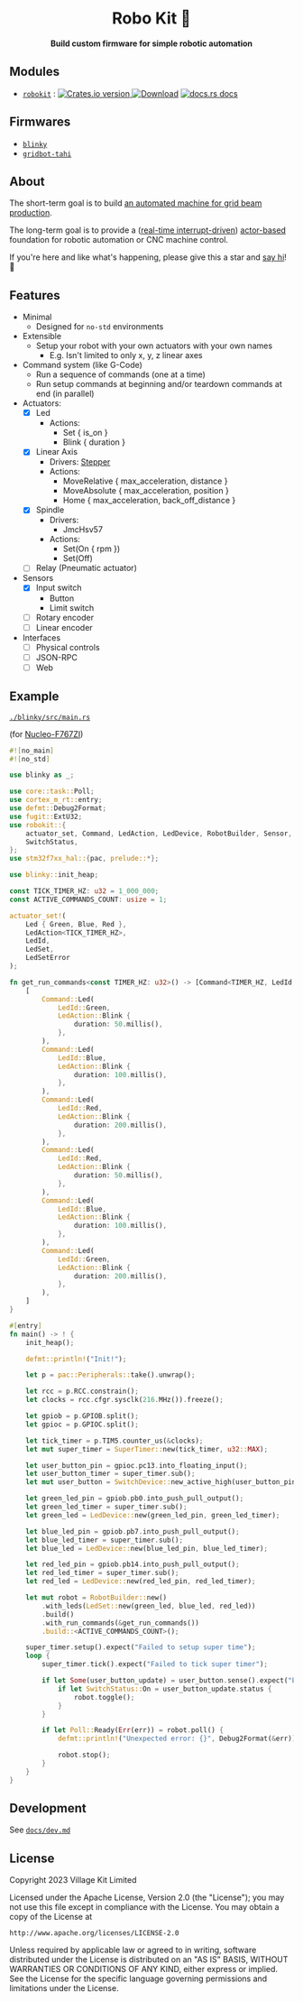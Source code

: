 <h1 align="center">Robo Kit 🤖</h1>

<div align="center">
  <strong>
    Build custom firmware for simple robotic automation
  </strong>
</div>

## Modules

- [`robokit`](./robokit) : [![Crates.io version](https://img.shields.io/crates/v/robokit.svg?style=flat-square) ](https://crates.io/crates/robokit)  [![Download](https://img.shields.io/crates/d/robokit.svg?style=flat-square)](https://crates.io/crates/robokit)  [![docs.rs docs](https://img.shields.io/badge/docs-latest-blue.svg?style=flat-square)](https://docs.rs/robokit)

## Firmwares

- [`blinky`](./blinky)
- [`gridbot-tahi`](./gridbot-tahi)

## About

The short-term goal is to build [an automated machine for grid beam production](https://github.com/villagekit/gridbot-tahi).

The long-term goal is to provide a ([real-time interrupt-driven](https://rtic.rs)) [actor-based](https://en.wikipedia.org/wiki/Actor_model) foundation for robotic automation or CNC machine control.

If you're here and like what's happening, please give this a star and [say hi](https://github.com/villagekit/robokit/issues)! 👋

## Features

- Minimal
  - Designed for `no-std` environments
- Extensible
  - Setup your robot with your own actuators with your own names
      - E.g. Isn't limited to only x, y, z linear axes
- Command system (like G-Code)
  - Run a sequence of commands (one at a time)
  - Run setup commands at beginning and/or teardown commands at end (in parallel)
- Actuators:
  - [x] Led
      - Actions:
        - Set { is_on }
        - Blink { duration }
  - [x] Linear Axis
      - Drivers: [Stepper](https://github.com/braun-embedded/stepper)
      - Actions:
        - MoveRelative { max_acceleration, distance }
        - MoveAbsolute { max_acceleration, position }
        - Home { max_acceleration, back_off_distance }
  - [x] Spindle
      - Drivers:
        - JmcHsv57
      - Actions:
        - Set(On { rpm })
        - Set(Off)
  - [ ] Relay (Pneumatic actuator)
- Sensors
  - [x] Input switch
      - Button
      - Limit switch
  - [ ] Rotary encoder
  - [ ] Linear encoder
- Interfaces
  - [ ] Physical controls
  - [ ] JSON-RPC
  - [ ] Web

## Example

[`./blinky/src/main.rs`](./blinky/src/main.rs)

(for [Nucleo-F767ZI](https://nz.element14.com/stmicroelectronics/nucleo-f767zi/dev-board-nucleo-32-mcu/dp/2546569))

```rust
#![no_main]
#![no_std]

use blinky as _;

use core::task::Poll;
use cortex_m_rt::entry;
use defmt::Debug2Format;
use fugit::ExtU32;
use robokit::{
    actuator_set, Command, LedAction, LedDevice, RobotBuilder, Sensor, SuperTimer, SwitchDevice,
    SwitchStatus,
};
use stm32f7xx_hal::{pac, prelude::*};

use blinky::init_heap;

const TICK_TIMER_HZ: u32 = 1_000_000;
const ACTIVE_COMMANDS_COUNT: usize = 1;

actuator_set!(
    Led { Green, Blue, Red },
    LedAction<TICK_TIMER_HZ>,
    LedId,
    LedSet,
    LedSetError
);

fn get_run_commands<const TIMER_HZ: u32>() -> [Command<TIMER_HZ, LedId, (), ()>; 6] {
    [
        Command::Led(
            LedId::Green,
            LedAction::Blink {
                duration: 50.millis(),
            },
        ),
        Command::Led(
            LedId::Blue,
            LedAction::Blink {
                duration: 100.millis(),
            },
        ),
        Command::Led(
            LedId::Red,
            LedAction::Blink {
                duration: 200.millis(),
            },
        ),
        Command::Led(
            LedId::Red,
            LedAction::Blink {
                duration: 50.millis(),
            },
        ),
        Command::Led(
            LedId::Blue,
            LedAction::Blink {
                duration: 100.millis(),
            },
        ),
        Command::Led(
            LedId::Green,
            LedAction::Blink {
                duration: 200.millis(),
            },
        ),
    ]
}

#[entry]
fn main() -> ! {
    init_heap();

    defmt::println!("Init!");

    let p = pac::Peripherals::take().unwrap();

    let rcc = p.RCC.constrain();
    let clocks = rcc.cfgr.sysclk(216.MHz()).freeze();

    let gpiob = p.GPIOB.split();
    let gpioc = p.GPIOC.split();

    let tick_timer = p.TIM5.counter_us(&clocks);
    let mut super_timer = SuperTimer::new(tick_timer, u32::MAX);

    let user_button_pin = gpioc.pc13.into_floating_input();
    let user_button_timer = super_timer.sub();
    let mut user_button = SwitchDevice::new_active_high(user_button_pin, user_button_timer);

    let green_led_pin = gpiob.pb0.into_push_pull_output();
    let green_led_timer = super_timer.sub();
    let green_led = LedDevice::new(green_led_pin, green_led_timer);

    let blue_led_pin = gpiob.pb7.into_push_pull_output();
    let blue_led_timer = super_timer.sub();
    let blue_led = LedDevice::new(blue_led_pin, blue_led_timer);

    let red_led_pin = gpiob.pb14.into_push_pull_output();
    let red_led_timer = super_timer.sub();
    let red_led = LedDevice::new(red_led_pin, red_led_timer);

    let mut robot = RobotBuilder::new()
        .with_leds(LedSet::new(green_led, blue_led, red_led))
        .build()
        .with_run_commands(&get_run_commands())
        .build::<ACTIVE_COMMANDS_COUNT>();

    super_timer.setup().expect("Failed to setup super time");
    loop {
        super_timer.tick().expect("Failed to tick super timer");

        if let Some(user_button_update) = user_button.sense().expect("Error reading user button") {
            if let SwitchStatus::On = user_button_update.status {
                robot.toggle();
            }
        }

        if let Poll::Ready(Err(err)) = robot.poll() {
            defmt::println!("Unexpected error: {}", Debug2Format(&err));

            robot.stop();
        }
    }
}
```

## Development

See [`docs/dev.md`](./docs/dev.md)

## License

Copyright 2023 Village Kit Limited

Licensed under the Apache License, Version 2.0 (the "License");
you may not use this file except in compliance with the License.
You may obtain a copy of the License at

    http://www.apache.org/licenses/LICENSE-2.0

Unless required by applicable law or agreed to in writing, software
distributed under the License is distributed on an "AS IS" BASIS,
WITHOUT WARRANTIES OR CONDITIONS OF ANY KIND, either express or implied.
See the License for the specific language governing permissions and
limitations under the License.
